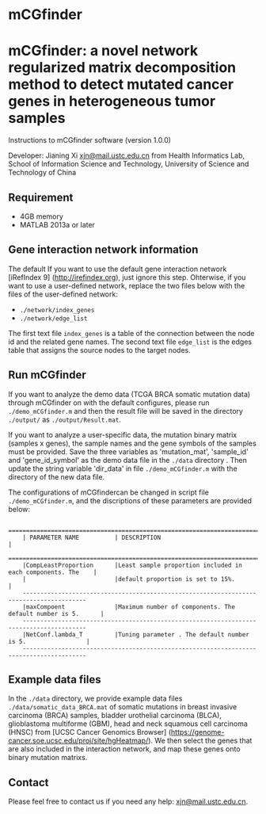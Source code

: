 # mCGfinder
mCGfinder: a novel network regularized matrix decomposition method to detect mutated cancer genes in heterogeneous tumor samples
=======================
Instructions to mCGfinder software (version 1.0.0)

Developer: Jianing Xi <xjn@mail.ustc.edu.cn> from Health Informatics Lab, School of Information Science and Technology, University of Science and Technology of China


Requirement
------------------------
* 4GB memory
* MATLAB 2013a or later

Gene interaction network information
------------------------
The default 
If you want to use the default gene interaction network [iRefIndex 9] (http://irefindex.org), just ignore this step. Ohterwise, if you want to use a user-defined network, replace the two files below with the files of the user-defined network:

* `./network/index_genes`
* `./network/edge_list`

The first text file `index_genes` is a table of the connection between the node id and the related gene names. The second text file `edge_list` is the edges table that assigns the source nodes to the target nodes.


Run mCGfinder
------------------------
If you want to analyze the demo data (TCGA BRCA somatic mutation data) through mCGfinder on with the default configures, please run `./demo_mCGfinder.m` and then the result file will be saved in the directory `./output/` as `./output/Result.mat`.

If you want to analyze a user-specific data, the mutation binary matrix (samples x genes), the sample names and the gene symbols of the samples must be provided. Save the three variables as 'mutation_mat', 'sample_id' and 'gene_id_symbol'  as the demo data file in the `./data` directory . Then update the string variable 'dir_data' in file `./demo_mCGfinder.m` with the directory of the new data file.

The configurations of mCGfindercan be changed in script file `./demo_mCGfinder.m`, and the discriptions of these parameters are provided below:

        ========================================================================================
        | PARAMETER NAME          | DESCRIPTION                                                |
        ========================================================================================
        |CompLeastProportion      |Least sample proportion included in each components. The    |
        |                         |default proportion is set to 15%.                           |
        ----------------------------------------------------------------------------------------
        |maxCompoent              |Maximum number of components. The default number is 5.      |
        ----------------------------------------------------------------------------------------
        |NetConf.lambda_T         |Tuning parameter . The default number is 5.                 |
        ----------------------------------------------------------------------------------------

Example data files
------------------------
In the `./data` directory, we provide example data files `./data/somatic_data_BRCA.mat` of somatic mutations in breast invasive carcinoma (BRCA) samples, bladder urothelial carcinoma (BLCA), glioblastoma multiforme (GBM), head and neck squamous cell carcinoma (HNSC) from [UCSC Cancer Genomics Browser] (https://genome-cancer.soe.ucsc.edu/proj/site/hgHeatmap/). We then select the genes that are also included in the interaction network, and map these genes onto binary mutation matrixs.


Contact
------------------------
Please feel free to contact us if you need any help: <xjn@mail.ustc.edu.cn>.